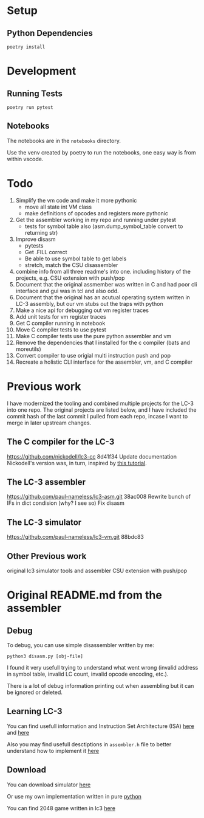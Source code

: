 # Setup
## Python Dependencies

    poetry install

# Development
## Running Tests
    poetry run pytest

## Notebooks
The notebooks are in the `notebooks` directory.

Use the venv created by poetry to run the notebooks, one easy way is from within vscode.

# Todo
1. Simplify the vm code and make it more pythonic
    - move all state int VM class
    - make definitions of opcodes and registers more pythonic
1. Get the assembler working in my repo and running under pytest
    - tests for symbol table also (asm.dump_symbol_table convert to returning str)
1. Improve disasm
    - pytests
    - Get .FILL correct
    - Be able to use symbol table to get labels
    - stretch, match the CSU disassembler
1. combine info from all three readme's into one. including history of the projects, e.g. CSU extension with push/pop
1. Document that the original assmember was written in C and had poor cli interface and gui was in tcl and also odd.
1. Document that the original has an acutual operating system written in LC-3 assembly, but our vm stubs out the traps with python
1. Make a nice api for debugging out vm register traces
1. Add unit tests for vm register traces
1. Get C compiler running in notebook
1. Move C compiler tests to use pytest
1. Make C compiler tests use the pure python assembler and vm
1. Remove the dependencies that I installed for the c compiler (bats and moreutils)
1. Convert compiler to use origial multi instruction push and pop
1. Recreate a holistic CLI interface for the assembler, vm, and C compiler

# Previous work
I have modernized the tooling and combined multiple projects for the LC-3 into one repo. The original projects are listed below, and I have included the commit hash of the last commit I pulled from each repo, incase I want to merge in later upstream changes.
## The C compiler for the LC-3
https://github.com/nickodell/lc3-cc
8d41f34 Update documentation
Nickodell's version was, in turn, inspired by [this tutorial](https://github.com/justinmeiners/lc3-vm).
## The LC-3 assembler
https://github.com/paul-nameless/lc3-asm.git
38ac008 Rewrite bunch of IFs in dict condision (why? I see so) Fix disasm
## The LC-3 simulator
https://github.com/paul-nameless/lc3-vm.git
88bdc83
## Other Previous work
original lc3 simulator tools and assembler
CSU extension with push/pop

# Original README.md from the assembler
## Debug

To debug, you can use simple disassembler written by me:

```
python3 disasm.py [obj-file]
```

I found it very usefull trying to understand what went wrong (invalid address in symbol table, invalid LC count, invalid opcode encoding, etc.).

There is a lot of debug information printing out when assembling but it can be ignored or deleted.

## Learning LC-3

You can find usefull information and Instruction Set Architecture (ISA) [here](https://github.com/justinmeiners/lc3-vm) and [here](https://github.com/paul-nameless/lc3-vm)

Also you may find usefull desctiptions in `assembler.h` file to better understand how to implement it [here](https://github.com/davedennis/LC3-Assembler)


## Download

You can download simulator [here](http://highered.mheducation.com/sites/0072467509/student_view0/lc-3_simulator.html)

Or use my own implementation written in pure [python](https://github.com/paul-nameless/lc3-vm)

You can find 2048 game written in lc3 [here](https://github.com/rpendleton/lc3-2048)

